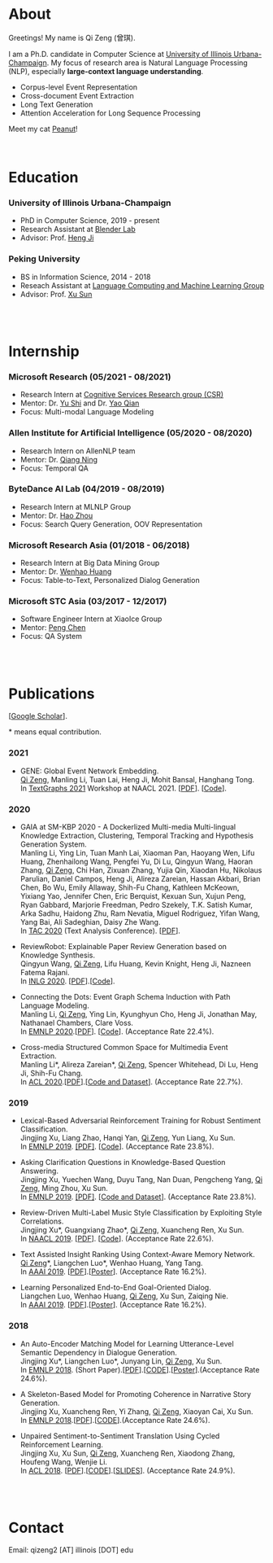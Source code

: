 

# About


Greetings! My name is Qi Zeng (曾琪). 

I am a Ph.D. candidate in Computer Science at [University of Illinois Urbana-Champaign](https://illinois.edu/). My focus of research area is Natural Language Processing (NLP), especially **large-context language understanding**.

- Corpus-level Event Representation 
- Cross-document Event Extraction 
- Long Text Generation
- Attention Acceleration for Long Sequence Processing


Meet my cat [Peanut](cat.md)!




<br>

# Education

### University of Illinois Urbana-Champaign
  - PhD in Computer Science, 2019 - present
  - Research Assistant at [Blender Lab](http://blender.cs.illinois.edu/)
  - Advisor: Prof. [Heng Ji](http://blender.cs.illinois.edu/hengji.html)


### Peking University 
  - BS in Information Science, 2014 - 2018
  - Reseach Assistant at [Language Computing and Machine Learning Group](https://lancopku.github.io/)
  - Advisor: Prof. [Xu Sun](https://xusun.org/)



<br>
<br>

# Internship

### Microsoft Research (05/2021 - 08/2021)
  - Research Intern at [Cognitive Services Research group (CSR)](https://www.microsoft.com/en-us/research/group/cognitive-services-research/)
  - Mentor: Dr. [Yu Shi](https://www.microsoft.com/en-us/research/people/yushi/) and Dr. [Yao Qian](https://sites.google.com/site/yaoqianhomepage/)
  - Focus: Multi-modal Language Modeling

### Allen Institute for Artificial Intelligence (05/2020 - 08/2020)
  - Research Intern on AllenNLP team
  - Mentor: Dr. [Qiang Ning](http://qning2.web.engr.illinois.edu/)
  - Focus: Temporal QA

### ByteDance AI Lab (04/2019 - 08/2019)
  - Research Intern at MLNLP Group
  - Mentor: Dr. [Hao Zhou](https://zhouh.github.io/) 
  - Focus: Search Query Generation, OOV Representation


### Microsoft Research Asia (01/2018 - 06/2018)
  - Research Intern at Big Data Mining Group 
  - Mentor: Dr. [Wenhao Huang](https://scholar.google.com/citations?user=OdE3MsQAAAAJ&hl=zh-CN)
  - Focus: Table-to-Text, Personalized Dialog Generation


### Microsoft STC Asia (03/2017 - 12/2017)
  - Software Engineer Intern at XiaoIce Group
  - Mentor: [Peng Chen](https://www.aclweb.org/anthology/people/p/peng-chen/)
  - Focus: QA System


<br>
<br>


# Publications

[[Google Scholar](https://scholar.google.com/citations?user=lOEEhwgAAAAJ&hl=zh-CN)].

 \* means equal contribution.

### 2021

- GENE: Global Event Network Embedding. <br>
  <u>Qi Zeng</u>, Manling Li, Tuan Lai, Heng Ji, Mohit Bansal, Hanghang Tong. <br>
  In [TextGraphs 2021](https://sites.google.com/view/textgraphs2021) Workshop at NAACL 2021. [[PDF](https://www.aclweb.org/anthology/2021.textgraphs-1.5.pdf)]. [[Code](https://github.com/pkuzengqi/GENE)]. 


### 2020

- GAIA at SM-KBP 2020 - A Dockerlized Multi-media Multi-lingual Knowledge Extraction, Clustering, Temporal Tracking and Hypothesis Generation System. <br>
  Manling Li, Ying Lin, Tuan Manh Lai, Xiaoman Pan, Haoyang Wen, Lifu Huang, Zhenhailong Wang, Pengfei Yu, Di Lu, Qingyun Wang, Haoran Zhang, <u>Qi Zeng</u>, Chi Han, Zixuan Zhang, Yujia Qin, Xiaodan Hu, Nikolaus Parulian, Daniel Campos, Heng Ji, Alireza Zareian, Hassan Akbari, Brian Chen, Bo Wu, Emily Allaway, Shih-Fu Chang, Kathleen McKeown, Yixiang Yao, Jennifer Chen, Eric Berquist, Kexuan Sun, Xujun Peng, Ryan Gabbard, Marjorie Freedman, Pedro Szekely, T.K. Satish Kumar, Arka Sadhu, Haidong Zhu, Ram Nevatia, Miguel Rodriguez, Yifan Wang, Yang Bai, Ali Sadeghian, Daisy Zhe Wang. <br>
  In [TAC 2020](https://tac.nist.gov/2020/index.html) (Text Analysis Conference). [[PDF](https://blender.cs.illinois.edu/paper/gaia_smkbp_2020.pdf)].

- ReviewRobot: Explainable Paper Review Generation based on Knowledge Synthesis. <br>
  Qingyun Wang, <u>Qi Zeng</u>, Lifu Huang, Kevin Knight, Heng Ji, Nazneen Fatema Rajani. <br>
  In [INLG 2020](https://www.inlg2020.org/). [[PDF](https://www.aclweb.org/anthology/2020.inlg-1.44/)].[[Code](https://github.com/EagleW/ReviewRobot)]. 

- Connecting the Dots: Event Graph Schema Induction with Path Language Modeling. <br>
  Manling Li, <u>Qi Zeng</u>, Ying Lin, Kyunghyun Cho, Heng Ji, Jonathan May, Nathanael Chambers, Clare Voss. <br>
  In [EMNLP 2020](https://2020.emnlp.org/).[[PDF](https://www.aclweb.org/anthology/2020.emnlp-main.50/)]. [[Code](http://blender.cs.illinois.edu/software/pathlm/)]. (Acceptance Rate 22.4%). 

- Cross-media Structured Common Space for Multimedia Event Extraction. <br>
  Manling Li\*, Alireza Zareian\*, <u>Qi Zeng</u>, Spencer Whitehead, Di Lu, Heng Ji, Shih-Fu Chang. <br>
  In [ACL 2020](https://acl2020.org/).[[PDF](https://www.aclweb.org/anthology/2020.acl-main.230.pdf)].[[Code and Dataset](http://blender.cs.illinois.edu/software/m2e2/)]. (Acceptance Rate 22.7%). 

### 2019

- Lexical-Based Adversarial Reinforcement Training for Robust Sentiment Classification. <br>
  Jingjing Xu, Liang Zhao, Hanqi Yan, <u>Qi Zeng</u>, Yun Liang, Xu Sun. <br>
  In [EMNLP 2019](https://2019.emnlp.org/). [[PDF]](https://www.aclweb.org/anthology/D19-1554/). [[Code](https://github.com/lancopku/LexicalAT)]. (Acceptance Rate 23.8%). 


- Asking Clarification Questions in Knowledge-Based Question Answering. <br>
  Jingjing Xu, Yuechen Wang, Duyu Tang, Nan Duan, Pengcheng Yang, <u>Qi Zeng</u>, Ming Zhou, Xu Sun. <br>
  In [EMNLP 2019](https://2019.emnlp.org/). [[PDF]](https://www.aclweb.org/anthology/D19-1172/). [[Code and Dataset](https://github.com/msra-nlc/MSParS_V2.0)].  (Acceptance Rate 23.8%).


- Review-Driven Multi-Label Music Style Classification by Exploiting Style Correlations. <br>
  Jingjing Xu\*, Guangxiang Zhao\*, <u>Qi Zeng</u>, Xuancheng Ren, Xu Sun.<br>
  In [NAACL 2019](https://naacl2019.org/). [[PDF](https://www.aclweb.org/anthology/N19-1296)]. [[Code](https://github.com/lancopku/RMSC)]. (Acceptance Rate 22.6%).


- Text Assisted Insight Ranking Using Context-Aware Memory Network. <br>
  <u>Qi Zeng</u>\*, Liangchen Luo\*, Wenhao Huang, Yang Tang. <br>
  In [AAAI 2019](https://aaai.org/Conferences/AAAI-19/). [[PDF](https://arxiv.org/pdf/1811.05563.pdf)].[[Poster](/files/AAAI19-insight-poster.pdf)].  (Acceptance Rate 16.2%).

- Learning Personalized End-to-End Goal-Oriented Dialog. <br>
  Liangchen Luo, Wenhao Huang, <u>Qi Zeng</u>, Xu Sun, Zaiqing Nie. <br>
  In [AAAI 2019](https://aaai.org/Conferences/AAAI-19/). [[PDF](https://arxiv.org/pdf/1811.04604.pdf)].[[Poster](/files/AAAI19-personalized-poster.pdf)]. (Acceptance Rate 16.2%).

### 2018

- An Auto-Encoder Matching Model for Learning Utterance-Level Semantic Dependency in Dialogue Generation. <br>
  Jingjing Xu\*, Liangchen Luo\*, Junyang Lin, <u>Qi Zeng</u>, Xu Sun. <br>
  In [EMNLP 2018](https://emnlp2018.org/). (Short Paper).[[PDF](http://aclweb.org/anthology/D18-1075)].[[CODE](https://github.com/lancopku/AMM)].[[Poster](/files/EMNLP18-AEM-poster.pdf)].(Acceptance Rate 24.6%).

- A Skeleton-Based Model for Promoting Coherence in Narrative Story Generation. <br>
  Jingjing Xu, Xuancheng Ren, Yi Zhang, <u>Qi Zeng</u>, Xiaoyan Cai, Xu Sun. <br>
  In [EMNLP 2018](https://emnlp2018.org/).[[PDF](http://aclweb.org/anthology/D18-1462)].[[CODE](https://github.com/lancopku/Skeleton-Based-Generation-Model)].(Acceptance Rate 24.6%).

- Unpaired Sentiment-to-Sentiment Translation Using Cycled Reinforcement Learning. <br>
  Jingjing Xu, Xu Sun, <u>Qi Zeng</u>, Xuancheng Ren, Xiaodong Zhang, Houfeng Wang, Wenjie Li. <br>
  In [ACL 2018](https://acl2018.org/). [[PDF](http://aclweb.org/anthology/P18-1090)].[[CODE](https://github.com/lancopku/Unpaired-Sentiment-Translation)].[[SLIDES](/files/ACL2018.pdf)]. (Acceptance Rate 24.9%).


<br>
<br>


# Contact

Email: qizeng2 [AT] illinois [DOT] edu

<!-- Office: Room 1115, Siebel Center for Computer Science, 201 N. Goodwin Ave, Urbana, IL 61801

 -->

<br>
<br>
<br>
<br>
<br>
<br>
<br>
<br>




